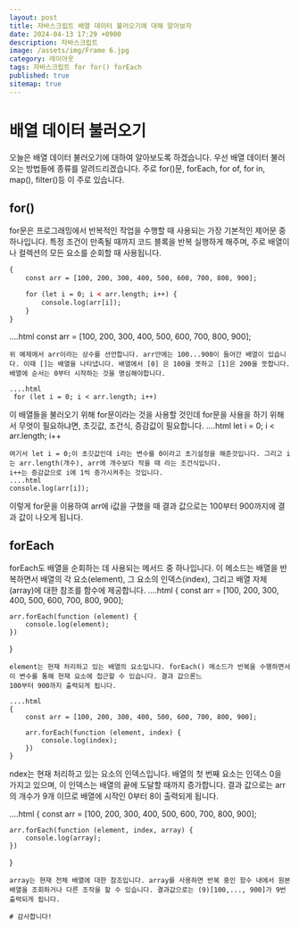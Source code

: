 ```yaml
---
layout: post
title: 자바스크립트 배열 데이터 불러오기에 대해 알아보자
date: 2024-04-13 17:29 +0900
description: 자바스크립트
image: /assets/img/Frame 6.jpg
category: 레이아웃 
tags: 자바스크립트 for for() forEach
published: true
sitemap: true
---
```

# 배열 데이터 불러오기
오늘은 배열 데이터 불러오기에 대하여 알아보도록 하겠습니다.
우선 배열 데이터 불러오는 방법들에 종류를 알려드리겠습니다.
주로 for()문, forEach, for of, for in, map(), filter()등 이 주로 있습니다.

## for()
for문은 프로그래밍에서 반복적인 작업을 수행할 때 사용되는 가장 기본적인 제어문 중 하나입니다. 특정 조건이 만족될 때까지 코드 블록을 반복 실행하게 해주며,  주로 배열이나 컬렉션의 모든 요소를 순회할 때 사용됩니다.
````html
{
    const arr = [100, 200, 300, 400, 500, 600, 700, 800, 900];

    for (let i = 0; i < arr.length; i++) { 
        console.log(arr[i]);
    }
}
````
....html
const arr = [100, 200, 300, 400, 500, 600, 700, 800, 900];
````
위 예제에서 arr이라는 상수를 선언합니다. arr안에는 100...900이 들어간 배열이 있습니다. 이때 []는 배열을 나타냅니다. 배열에서 [0] 은 100을 뜻하고 [1]은 200을 뜻합니다. 배열에 순서는 0부터 시작하는 것을 명심해야합니다.

....html
 for (let i = 0; i < arr.length; i++) 
````
이 배열들을 불러오기 위해 for문이라는 것을 사용할 것인데 for문을 사용을 하기 위해서 무엇이 필요하냐면, 초깃값, 조건식, 증감값이 필요합니다.
....html
let i = 0; i < arr.length; i++
````
여기서 let i = 0;이 초깃값인데 i라는 변수를 0이라고 초기설정을 해준것입니다. 그리고 i는 arr.length(개수), arr에 개수보다 작을 때 라는 조건식입니다.
i++는 증감값으로 i에 1씩 증가시켜주는 것입니다.
....html
console.log(arr[i]);
````
이렇게 for문을 이용하여 arr에 i값을 구했을 때 결과 값으로는 100부터 900까지에 결과 값이 나오게 됩니다.

## forEach
 forEach도 배열을 순회하는 데 사용되는 메서드 중 하나입니다. 이 메소드는 배열을 반복하면서 배열의 각 요소(element), 그 요소의 인덱스(index), 그리고 배열 자체(array)에 대한 참조를 함수에 제공합니다. 
....html
{
    const arr = [100, 200, 300, 400, 500, 600, 700, 800, 900];

    arr.forEach(function (element) {
        console.log(element);
    })
}
````
element는 현재 처리하고 있는 배열의 요소입니다. forEach() 메소드가 반복을 수행하면서 이 변수를 통해 현재 요소에 접근할 수 있습니다. 결과 값으론느
100부터 900까지 출력되게 됩니다.

....html
{
    const arr = [100, 200, 300, 400, 500, 600, 700, 800, 900];

    arr.forEach(function (element, index) {
        console.log(index);
    })
}
````
ndex는 현재 처리하고 있는 요소의 인덱스입니다. 배열의 첫 번째 요소는 인덱스 0을 가지고 있으며, 이 인덱스는 배열의 끝에 도달할 때까지 증가합니다.
결과 값으로는 arr의 개수가 9개 이므로 배열에 시작인 0부터 8이 출력되게 됩니다.

....html
{
    const arr = [100, 200, 300, 400, 500, 600, 700, 800, 900];

    arr.forEach(function (element, index, array) {
        console.log(array);
    })
}
````
array는 현재 전체 배열에 대한 참조입니다. array를 사용하면 반복 중인 함수 내에서 원본 배열을 조회하거나 다른 조작을 할 수 있습니다. 결과값으로는 (9)[100,..., 900]가 9번 출력되게 됩니다.

# 감사합니다!
